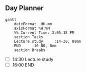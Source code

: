 ## Day Planner
```mermaid
gantt
    dateFormat  HH-mm
    axisFormat %H:%M
    %% Current Time: 3:05:18 PM
    section Tasks
    Lecture study     :14-30, 90mm
    END     :16-00, 0mm
    section Breaks

```

- [ ] 14:30 Lecture study
- [ ] 16:00 END